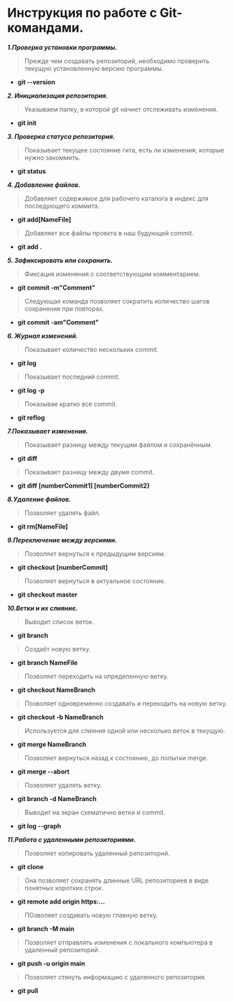 # Инструкция по работе с Git-командами.

***1.Проверка установки программы.***

>Прежде чем создавать репозиторий, необходимо проверить текущую установленную версию программы.

* **git --version**

***2. Инициализация репозитория.***

>Указываем папку, в которой git начнет отслеживать изменения.

* **git init**

***3. Проверка статуса репозитория.***

>Показывает текущее состояние гита, есть ли изменения, которые нужно закоммить.

* **git status**

***4. Добавление файлов.***

>Добавляет содержимое для рабочего каталога в индекс для последующего коммита.

* **git add[NameFile]**

>Добавляет все файлы проекта в наш будующей commit.

* **git add .**

***5. Зафиксировать или сохранить.***

>Фиксация изменения с соответствующим комментарием.

* **git commit -m"Comment"**

>Следующая команда позволяет сократить количество шагов сохранения при повторах.

* **git commit -am"Comment"**

***6. Журнал изменений.*** 

>Показывает количество нескольких  commit.

* **git log**

>Показывает последний commit.

* **git log -p**

>Показывае кратко все commit.

* **git reflog**

***7.Показывает изменения.***

>Показывает разницу между текущим файлом и сохранённым.

* **git diff**

>Показывает разницу между двумя commit.

* **git diff [numberCommit1] [numberCommit2}**

***8.Удаление файлов.***

>Позволяет удалять файл.

* **git rm[NameFile]**

***9.Переключение между версиями.***

>Позволяет вернуться к предыдущим версиям.

* **git checkout [numberCommit]**

>Позволяет вернуться в актуальное состояние.

* **git checkout master**

***10.Ветки и их слияние.***

>Выводит список веток.

* **git branch**

>Создаёт новую ветку.

* **git branch NameFile**

>Позволяет переходить на определенную ветку.

* **git checkout NameBranch**

>Позволяет одновременно создавать и переходить на новую ветку.

* **git checkout -b NameBranch**

>Используется для слияния одной или несколько веток в текущую.

* **git merge NameBranch**

>Позволяет вернуться назад к состоянию, до попытки merge.

* **git merge --abort**

>Позволяет удалять ветку.

* **git branch -d NameBranch**

>Выводит на экран схематично ветки и commit.

* **git log --graph**

***11.Работа с удаленными репозиториями.***

>Позволяет копировать удаленный репозиторий.

* **git clone <URL>**

>Она позволяет сохранять длинные URL репозиториев в виде понятных коротких строк.

* **git remote add origin https:...**

>ПОзволяет создавать новую главную ветку.

* **git branch -M main**

>Позволяет отправлять изменения с локального компьютера в удаленный репозиторий.

* **git push -u origin main**

>Позволяет стянуть информацию с удаленного репозитория.

* **git pull**
